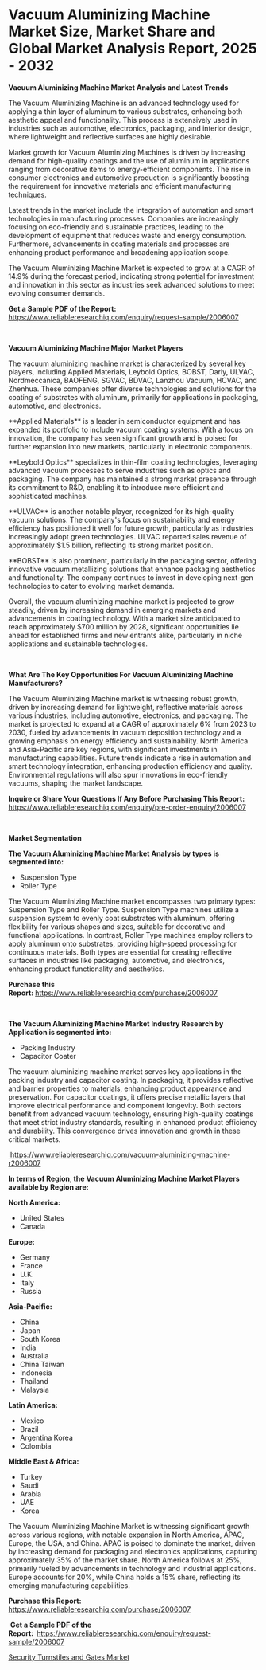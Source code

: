 <p><h1>Vacuum Aluminizing Machine Market Size, Market Share and Global Market Analysis Report, 2025 - 2032</h1></p><p><strong>Vacuum Aluminizing Machine Market Analysis and Latest Trends</strong></p>
<p><p>The Vacuum Aluminizing Machine is an advanced technology used for applying a thin layer of aluminum to various substrates, enhancing both aesthetic appeal and functionality. This process is extensively used in industries such as automotive, electronics, packaging, and interior design, where lightweight and reflective surfaces are highly desirable. </p><p>Market growth for Vacuum Aluminizing Machines is driven by increasing demand for high-quality coatings and the use of aluminum in applications ranging from decorative items to energy-efficient components. The rise in consumer electronics and automotive production is significantly boosting the requirement for innovative materials and efficient manufacturing techniques. </p><p>Latest trends in the market include the integration of automation and smart technologies in manufacturing processes. Companies are increasingly focusing on eco-friendly and sustainable practices, leading to the development of equipment that reduces waste and energy consumption. Furthermore, advancements in coating materials and processes are enhancing product performance and broadening application scope.</p><p>The Vacuum Aluminizing Machine Market is expected to grow at a CAGR of 14.9% during the forecast period, indicating strong potential for investment and innovation in this sector as industries seek advanced solutions to meet evolving consumer demands.</p></p>
<p><strong>Get a Sample PDF of the Report:&nbsp;</strong> <a href="https://www.reliableresearchiq.com/enquiry/request-sample/2006007?utm_campaign=2246&utm_medium=2&utm_source=Github&utm_content=ia&utm_term=02032025&utm_id=vacuum-aluminizing-machine">https://www.reliableresearchiq.com/enquiry/request-sample/2006007</a></p>
<p>&nbsp;</p>
<p><strong>Vacuum Aluminizing Machine Major Market Players</strong></p>
<p><p>The vacuum aluminizing machine market is characterized by several key players, including Applied Materials, Leybold Optics, BOBST, Darly, ULVAC, Nordmeccanica, BAOFENG, SGVAC, BDVAC, Lanzhou Vacuum, HCVAC, and Zhenhua. These companies offer diverse technologies and solutions for the coating of substrates with aluminum, primarily for applications in packaging, automotive, and electronics.</p><p>**Applied Materials** is a leader in semiconductor equipment and has expanded its portfolio to include vacuum coating systems. With a focus on innovation, the company has seen significant growth and is poised for further expansion into new markets, particularly in electronic components.</p><p>**Leybold Optics** specializes in thin-film coating technologies, leveraging advanced vacuum processes to serve industries such as optics and packaging. The company has maintained a strong market presence through its commitment to R&D, enabling it to introduce more efficient and sophisticated machines.</p><p>**ULVAC** is another notable player, recognized for its high-quality vacuum solutions. The company's focus on sustainability and energy efficiency has positioned it well for future growth, particularly as industries increasingly adopt green technologies. ULVAC reported sales revenue of approximately $1.5 billion, reflecting its strong market position.</p><p>**BOBST** is also prominent, particularly in the packaging sector, offering innovative vacuum metallizing solutions that enhance packaging aesthetics and functionality. The company continues to invest in developing next-gen technologies to cater to evolving market demands.</p><p>Overall, the vacuum aluminizing machine market is projected to grow steadily, driven by increasing demand in emerging markets and advancements in coating technology. With a market size anticipated to reach approximately $700 million by 2028, significant opportunities lie ahead for established firms and new entrants alike, particularly in niche applications and sustainable technologies.</p></p>
<p>&nbsp;</p>
<p><strong>What Are The Key Opportunities For Vacuum Aluminizing Machine Manufacturers?</strong></p>
<p><p>The Vacuum Aluminizing Machine market is witnessing robust growth, driven by increasing demand for lightweight, reflective materials across various industries, including automotive, electronics, and packaging. The market is projected to expand at a CAGR of approximately 6% from 2023 to 2030, fueled by advancements in vacuum deposition technology and a growing emphasis on energy efficiency and sustainability. North America and Asia-Pacific are key regions, with significant investments in manufacturing capabilities. Future trends indicate a rise in automation and smart technology integration, enhancing production efficiency and quality. Environmental regulations will also spur innovations in eco-friendly vacuums, shaping the market landscape.</p></p>
<p><strong>Inquire or Share Your Questions If Any Before Purchasing This Report:</strong> <a href="https://www.reliableresearchiq.com/enquiry/pre-order-enquiry/2006007?utm_campaign=2246&utm_medium=2&utm_source=Github&utm_content=ia&utm_term=02032025&utm_id=vacuum-aluminizing-machine">https://www.reliableresearchiq.com/enquiry/pre-order-enquiry/2006007</a></p>
<p>&nbsp;</p>
<p><strong>Market Segmentation</strong></p>
<p><strong>The Vacuum Aluminizing Machine Market Analysis by types is segmented into:</strong></p>
<p><ul><li>Suspension Type</li><li>Roller Type</li></ul></p>
<p><p>The Vacuum Aluminizing Machine market encompasses two primary types: Suspension Type and Roller Type. Suspension Type machines utilize a suspension system to evenly coat substrates with aluminum, offering flexibility for various shapes and sizes, suitable for decorative and functional applications. In contrast, Roller Type machines employ rollers to apply aluminum onto substrates, providing high-speed processing for continuous materials. Both types are essential for creating reflective surfaces in industries like packaging, automotive, and electronics, enhancing product functionality and aesthetics.</p></p>
<p><strong>Purchase this Report:&nbsp;</strong><a href="https://www.reliableresearchiq.com/purchase/2006007?utm_campaign=2246&utm_medium=2&utm_source=Github&utm_content=ia&utm_term=02032025&utm_id=vacuum-aluminizing-machine">https://www.reliableresearchiq.com/purchase/2006007</a></p>
<p>&nbsp;</p>
<p><strong>The Vacuum Aluminizing Machine Market Industry Research by Application is segmented into:</strong></p>
<p><ul><li>Packing Industry</li><li>Capacitor Coater</li></ul></p>
<p><p>The vacuum aluminizing machine market serves key applications in the packing industry and capacitor coating. In packaging, it provides reflective and barrier properties to materials, enhancing product appearance and preservation. For capacitor coatings, it offers precise metallic layers that improve electrical performance and component longevity. Both sectors benefit from advanced vacuum technology, ensuring high-quality coatings that meet strict industry standards, resulting in enhanced product efficiency and durability. This convergence drives innovation and growth in these critical markets.</p></p>
<p><a href="https://www.reliableresearchiq.com/vacuum-aluminizing-machine-r2006007?utm_campaign=2246&utm_medium=2&utm_source=Github&utm_content=ia&utm_term=02032025&utm_id=vacuum-aluminizing-machine">&nbsp;https://www.reliableresearchiq.com/vacuum-aluminizing-machine-r2006007</a></p>
<p><strong>In terms of Region, the Vacuum Aluminizing Machine Market Players available by Region are:</strong></p>
<p>
    <p> <strong> North America: </strong>
        <ul>
            <li>United States</li>
            <li>Canada</li>
        </ul>
        </p> 
    <p> <strong> Europe: </strong>
        <ul>
            <li>Germany</li>
            <li>France</li>
            <li>U.K.</li>
            <li>Italy</li>
            <li>Russia</li>
        </ul>
        </p> 
    <p> <strong> Asia-Pacific: </strong>
        <ul>
            <li>China</li>
            <li>Japan</li>
            <li>South Korea</li>
            <li>India</li>
            <li>Australia</li>
            <li>China Taiwan</li>
            <li>Indonesia</li>
            <li>Thailand</li>
            <li>Malaysia</li>
        </ul>
        </p> 
    <p> <strong> Latin America: </strong>
        <ul>
            <li>Mexico</li>
            <li>Brazil</li>
            <li>Argentina Korea</li>
            <li>Colombia</li>
        </ul>
        </p> 
    <p> <strong> Middle East & Africa: </strong>
        <ul>
            <li>Turkey</li>
            <li>Saudi</li>
            <li>Arabia</li>
            <li>UAE</li>
            <li>Korea</li>
        </ul>
    </p>
    </p>
<p><p>The Vacuum Aluminizing Machine Market is witnessing significant growth across various regions, with notable expansion in North America, APAC, Europe, the USA, and China. APAC is poised to dominate the market, driven by increasing demand for packaging and electronics applications, capturing approximately 35% of the market share. North America follows at 25%, primarily fueled by advancements in technology and industrial applications. Europe accounts for 20%, while China holds a 15% share, reflecting its emerging manufacturing capabilities.</p></p>
<p><strong>Purchase this Report: </strong><a href="https://www.reliableresearchiq.com/purchase/2006007?utm_campaign=2246&utm_medium=2&utm_source=Github&utm_content=ia&utm_term=02032025&utm_id=vacuum-aluminizing-machine">https://www.reliableresearchiq.com/purchase/2006007</a></p>
<p>&nbsp;<strong>Get a Sample PDF of the Report:&nbsp;&nbsp;</strong><a href="https://www.reliableresearchiq.com/enquiry/request-sample/2006007?utm_campaign=2246&utm_medium=2&utm_source=Github&utm_content=ia&utm_term=02032025&utm_id=vacuum-aluminizing-machine">https://www.reliableresearchiq.com/enquiry/request-sample/2006007</a></p>
<p><strong></strong></p>
<p><p><a href="https://github.com/MonroeBullock54/Market-Research-Report-List-1/blob/main/security-turnstiles-and-gates-market.md?utm_campaign=2246&utm_medium=2&utm_source=Github&utm_content=ia&utm_term=02032025&utm_id=vacuum-aluminizing-machine">Security Turnstiles and Gates Market</a></p></p>